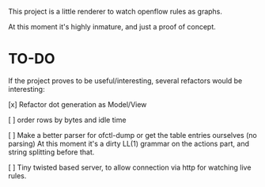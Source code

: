 
This project is a little renderer to watch openflow rules as graphs.

At this moment it's highly inmature, and just a proof of concept.

TO-DO
=====

If the project proves to be useful/interesting, several refactors
would be interesting:

[x] Refactor dot generation as Model/View

[ ] order rows by bytes and idle time

[ ] Make a better parser for ofctl-dump or get the table entries ourselves
    (no parsing) At this moment it's a dirty LL(1) grammar on the actions part,
    and string splitting  before that.

[ ] Tiny twisted based server, to allow connection via http for watching
    live rules.



